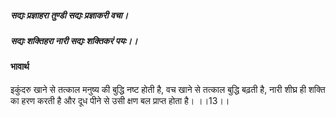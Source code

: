 ##### सद्यः प्रज्ञाहरा तुण्डी सद्यः प्रज्ञाकरी वचा।
##### सद्यः शक्तिहरा नारी सद्यः शक्तिकरं पयः।। 

#### भावार्थ

इकुंदरु खाने से तत्काल मनुष्य की बुद्धि नष्ट होती है, वच खाने से तत्काल बुद्धि बढ़ती है, नारी शीघ्र ही शक्ति का हरण करती है और दूध पीने से उसी क्षण बल प्राप्त होता है। ।।13।।